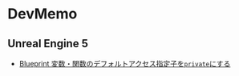 # DevMemo

## Unreal Engine 5

- [Blueprint 変数・関数のデフォルトアクセス指定子を`private`にする](docs/DefaultPrivate.md)